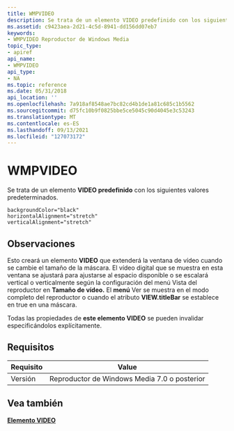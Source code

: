 ```yaml
---
title: WMPVIDEO
description: Se trata de un elemento VIDEO predefinido con los siguientes valores predeterminados.
ms.assetid: c9423aea-2d21-4c5d-8941-dd156dd07eb7
keywords:
- WMPVIDEO Reproductor de Windows Media
topic_type:
- apiref
api_name:
- WMPVIDEO
api_type:
- NA
ms.topic: reference
ms.date: 05/31/2018
api_location: ''
ms.openlocfilehash: 7a918af8548ae7bc82cd4b1de1a81c685c1b5562
ms.sourcegitcommit: d75fc10b9f0825bbe5ce5045c90d4045e3c53243
ms.translationtype: MT
ms.contentlocale: es-ES
ms.lasthandoff: 09/13/2021
ms.locfileid: "127073172"
---
```

# <a name="wmpvideo"></a>WMPVIDEO

Se trata de un elemento **VIDEO predefinido** con los siguientes valores predeterminados.

``` syntax
backgroundColor="black"
horizontalAlignment="stretch"
verticalAlignment="stretch"
```

## <a name="remarks"></a>Observaciones

Esto creará un elemento **VIDEO** que extenderá la ventana de vídeo cuando se cambie el tamaño de la máscara. El vídeo digital que se muestra en esta ventana se ajustará para ajustarse al  espacio disponible o se escalará vertical o verticalmente según la configuración del menú Vista del reproductor en **Tamaño de vídeo.** El **menú** Ver se muestra en el modo completo del reproductor o cuando el atributo **VIEW.titleBar** se establece en true en una máscara.

Todas las propiedades de **este elemento VIDEO** se pueden invalidar especificándolos explícitamente.

## <a name="requirements"></a>Requisitos



| Requisito | Value |
|--------------------|----------------------------------------------|
| Versión<br/> | Reproductor de Windows Media 7.0 o posterior<br/> |



## <a name="see-also"></a>Vea también

<dl> <dt>

[**Elemento VIDEO**](video-element.md)
</dt> </dl>

 

 





